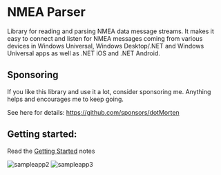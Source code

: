 # NMEA Parser

Library for reading and parsing NMEA data message streams. It makes it easy to connect and listen for NMEA messages
coming from various devices in Windows Universal, Windows Desktop/.NET and Windows Universal apps as well
as .NET iOS and .NET Android.


## Sponsoring

If you like this library and use it a lot, consider sponsoring me. Anything helps and encourages me to keep going.

See here for details: https://github.com/sponsors/dotMorten


## Getting started:

Read the [Getting Started](concepts/index.md) notes


![sampleapp2](https://cloud.githubusercontent.com/assets/1378165/5062460/10cc3064-6d77-11e4-8365-1e9c7c346afc.png)
![sampleapp3](https://cloud.githubusercontent.com/assets/1378165/5062461/123adfc2-6d77-11e4-8573-1fe95fa0325f.png)
